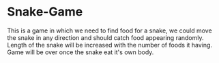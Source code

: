 # Snake-Game
This is a game in which we need to find food for a snake, we could move the snake in any direction and should catch food appearing randomly. Length of the snake will be increased with the number of foods it having. Game will be over once the snake eat it's own body.
